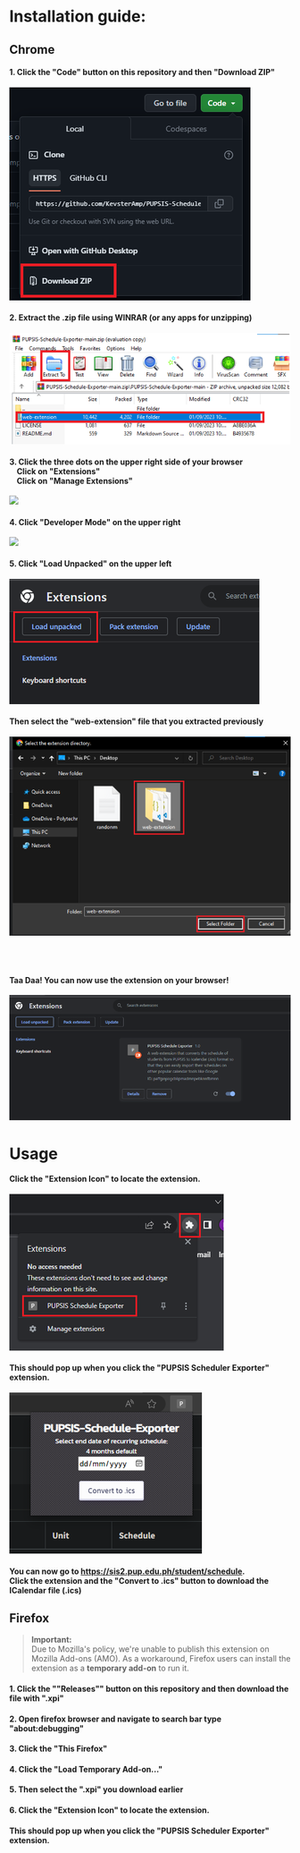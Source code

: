 # Installation guide:
## Chrome
#### 1. Click the **"Code"** button on this repository and then **"Download ZIP"**
<img src="chrome/step_1.png">

#### 2. Extract the .zip file using WINRAR (or any apps for unzipping)
<img src="chrome/step_2.png">

#### 3. Click the **three dots** on the upper right side of your browser <br> &nbsp;&nbsp;&nbsp; Click on **"Extensions"** <br> &nbsp;&nbsp;&nbsp; Click on **"Manage Extensions"**
<img src="chromestep_3.png">

#### 4. Click **"Developer Mode"** on the upper right
<img src="chromestep_4.png">

#### 5. Click **"Load Unpacked"** on the upper left
<img src="chrome/step_5.png">

#### Then select the **"web-extension"** file that you extracted previously

<img src="chrome/step_5.5.png">

<br> <br>

#### Taa Daa! You can now use the extension on your browser!
<img src="chrome/step_6.png">

# Usage
#### Click the **"Extension Icon"** to locate the extension. 
<img src="chrome/usage1.png">

#### This should pop up when you click the **"PUPSIS Scheduler Exporter"** extension.
<img src="chrome/usage.png">

#### You can now go to https://sis2.pup.edu.ph/student/schedule. <br>Click the extension and the **"Convert to .ics"** button to download the ICalendar file (.ics)

## Firefox
> **Important:**  
Due to Mozilla's policy, we're unable to publish this extension on Mozilla Add-ons (AMO). As a workaround, Firefox users can install the extension as a **temporary add-on** to run it.

#### 1. Click the "**"Releases"**" button on this repository and then download the file with "**.xpi**"

#### 2. Open firefox browser and navigate to search bar type "**about:debugging**"

#### 3. Click the "**This Firefox**"

#### 4. Click the "**Load Temporary Add-on...**"

#### 5. Then select the **".xpi"** you download earlier

#### 6. Click the **"Extension Icon"** to locate the extension. 

#### This should pop up when you click the **"PUPSIS Scheduler Exporter"** extension.


